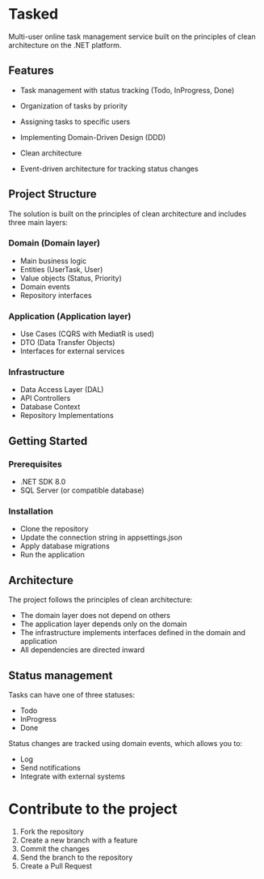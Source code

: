 # Tasked

Multi-user online task management service built on the principles of clean architecture on the .NET platform.

## Features

- Task management with status tracking (Todo, InProgress, Done)

- Organization of tasks by priority

- Assigning tasks to specific users

- Implementing Domain-Driven Design (DDD)

- Clean architecture

- Event-driven architecture for tracking status changes

## Project Structure

The solution is built on the principles of clean architecture and includes three main layers:

### Domain (Domain layer)
- Main business logic
- Entities (UserTask, User)
- Value objects (Status, Priority)
- Domain events
- Repository interfaces

### Application (Application layer)
- Use Cases (CQRS with MediatR is used)
- DTO (Data Transfer Objects)
- Interfaces for external services
  
### Infrastructure
- Data Access Layer (DAL)
- API Controllers
- Database Context
- Repository Implementations

## Getting Started
### Prerequisites
- .NET SDK 8.0
- SQL Server (or compatible database)

### Installation
- Clone the repository
- Update the connection string in appsettings.json
- Apply database migrations
- Run the application

## Architecture

The project follows the principles of clean architecture:
- The domain layer does not depend on others
- The application layer depends only on the domain
- The infrastructure implements interfaces defined in the domain and application
- All dependencies are directed inward

## Status management

Tasks can have one of three statuses:
- Todo
- InProgress
- Done

Status changes are tracked using domain events, which allows you to:
- Log
- Send notifications
- Integrate with external systems

# Contribute to the project
1. Fork the repository
2. Create a new branch with a feature
3. Commit the changes
4. Send the branch to the repository
5. Create a Pull Request
